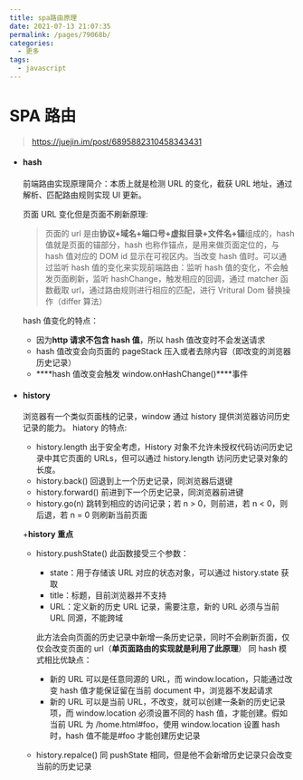 ```yaml
---
title: spa路由原理
date: 2021-07-13 21:07:35
permalink: /pages/79068b/
categories:
  - 更多
tags:
  - javascript
---
```



<!--
 * @Descripttion:
 * @version:
 * @Author: 杨李林
 * @email: 1739958315@qq.com
 * @Date: 2020-11-18 15:23:19
 * @LastEditors: Please set LastEditors
 * @LastEditTime: 2020-11-19 11:42:35
-->

# SPA 路由

> <https://juejin.im/post/6895882310458343431>

- #### **hash**

  前端路由实现原理简介：本质上就是检测 URL 的变化，截获 URL 地址，通过解析、匹配路由规则实现 UI 更新。

  页面 URL 变化但是页面不刷新原理:

  > 页面的 url 是由**协议+域名+端口号+虚拟目录+文件名+锚**组成的，hash 值就是页面的锚部分，hash 也称作锚点，是用来做页面定位的，与 hash 值对应的 DOM id 显示在可视区内。当改变 hash 值时。可以通过监听 hash 值的变化来实现前端路由：监听 hash 值的变化，不会触发页面刷新，监听 hashChange，触发相应的回调，通过 matcher 函数截取 url，通过路由规则进行相应的匹配，进行 Vritural Dom 替换操作（differ 算法）

  hash 值变化的特点：

  - 因为**http 请求不包含 hash 值**，所以 hash 值改变时不会发送请求
  - hash 值改变会向页面的 pageStack 压入或者去除内容（即改变的浏览器历史记录）
  - \***\*hash 值改变会触发 window.onHashChange()\*\***事件

- #### **history**

  浏览器有一个类似页面栈的记录，window 通过 history 提供浏览器访问历史记录的能力。
  hiatory 的特点:

  - history.length
    出于安全考虑，History 对象不允许未授权代码访问历史记录中其它页面的 URLs，但可以通过 history.length 访问历史记录对象的长度。
  - history.back()
    回退到上一个历史记录，同浏览器后退键
  - history.forward()
    前进到下一个历史记录，同浏览器前进键
  - history.go(n)
    跳转到相应的访问记录；若 n > 0，则前进，若 n < 0，则后退，若 n = 0 则刷新当前页面

  +**history 重点**

  - history.pushState()
    此函数接受三个参数：

    - state：用于存储该 URL 对应的状态对象，可以通过 history.state 获取
    - title：标题，目前浏览器并不支持
    - URL：定义新的历史 URL 记录，需要注意，新的 URL 必须与当前 URL 同源，不能跨域

    此方法会向页面的历史记录中新增一条历史记录，同时不会刷新页面，仅仅会改变页面的 url（**单页面路由的实现就是利用了此原理**）
    同 hash 模式相比优缺点：

    - 新的 URL 可以是任意同源的 URL，而 window.location，只能通过改变 hash 值才能保证留在当前 document 中，浏览器不发起请求
    - 新的 URL 可以是当前 URL，不改变，就可以创建一条新的历史记录项，而 window.location 必须设置不同的 hash 值，才能创建。假如当前 URL 为 /home.html#foo，使用 window.location 设置 hash 时，hash 值不能是#foo 才能创建历史记录

  - history.repalce()
    同 pushState 相同，但是他不会新增历史记录只会改变当前的历史记录
